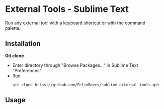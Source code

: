 
# External Tools - Sublime Text

Run any external tool with a keyboard shortcut or with the command palette.

## Installation

**Git clone**
* Enter directory through "Browse Packages..." in Sublime Text "Preferences"
* Run
    ```
    git clone https://github.com/FelixBoers/sublime-external-tools.git
    ```

## Usage